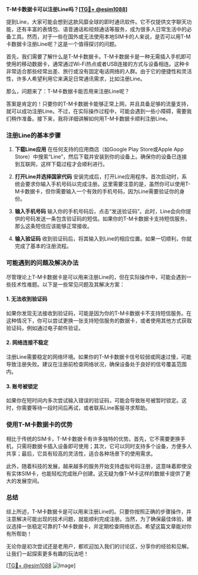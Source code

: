 **T-M卡数据卡可以注册Line吗？[[TG💪+ @esim1088](https://t.me/s/esim1088)]**

提到Line，大家可能会想到这款风靡全球的即时通讯软件。它不仅提供文字聊天功能，还有丰富的表情包、语音通话和视频通话等服务，成为很多人日常生活中的必备工具。然而，对于一些在国外或无法使用本地SIM卡的人来说，是否可以用T-M卡数据卡注册Line呢？这是一个值得探讨的问题。

首先，我们需要了解什么是T-M卡数据卡。T-M卡数据卡是一种无需插入手机即可使用的移动数据卡，通常通过Wi-Fi热点或者USB连接的方式与设备相连。这种卡非常适合那些经常出差、旅行或没有固定电话网络的人群。由于它的便捷性和灵活性，许多人希望利用它来满足日常通讯需求，比如注册Line。

那么，问题来了：T-M卡数据卡能否用来注册Line呢？

答案是肯定的！只要你的T-M卡数据卡能够正常上网，并且具备足够的流量支持，就可以成功注册Line。不过，在实际操作过程中，可能会遇到一些小障碍，需要我们稍作准备。接下来，我将详细讲解如何用T-M卡数据卡顺利注册Line。

### 注册Line的基本步骤

1. **下载Line应用**
   在任何支持的应用商店（如Google Play Store或Apple App Store）中搜索“Line”，然后下载并安装到你的设备上。确保你的设备已连接到互联网，这样下载过程才会顺利进行。

2. **打开Line并选择国家代码**
   安装完成后，打开Line应用程序。首次启动时，系统会要求你输入手机号码以完成注册。这里需要注意的是，虽然你可以使用T-M卡数据卡，但你需要输入一个有效的手机号码，因为Line需要验证你的身份。

3. **输入手机号码**
   输入你的手机号码后，点击“发送验证码”。此时，Line会向你提供的号码发送一条包含验证码的短信。如果你的T-M卡数据卡支持短信服务，那么这条短信应该能够正常接收。

4. **输入验证码**
   收到验证码后，将其输入到Line的相应位置。如果一切顺利，你就完成了基本的注册流程。

### 可能遇到的问题及解决办法

尽管理论上T-M卡数据卡是可以用来注册Line的，但在实际操作中，可能会遇到一些技术性难题。以下是一些常见问题及其解决方案：

#### 1. **无法收到验证码**
   如果你发现无法接收到验证码，可能是因为你的T-M卡数据卡不支持短信服务。在这种情况下，你可以尝试更换一张支持短信服务的数据卡，或者使用其他方式获取验证码，例如通过电子邮件验证。

#### 2. **网络连接不稳定**
   注册Line需要稳定的网络环境。如果你的T-M卡数据卡信号较弱或网速过慢，可能导致注册失败。建议在注册前检查网络状况，确保设备处于良好的信号覆盖范围内。

#### 3. **账号被锁定**
   如果你在短时间内多次尝试输入错误的验证码，可能会导致账号被暂时锁定。这时，你需要等待一段时间后再试，或者联系Line客服寻求帮助。

### 使用T-M卡数据卡的优势

相比于传统的SIM卡，T-M卡数据卡有许多独特的优势。首先，它不需要更换手机，只需将数据卡插入设备即可使用；其次，它可以同时支持多个设备，方便多人共享；最后，它具有较高的灵活性，适合各种场景下的使用需求。

此外，随着科技的发展，越来越多的服务开始支持虚拟号码注册，这意味着即使没有实体SIM卡，也能轻松完成账户创建。这无疑为像T-M卡这样的数据卡提供了更大的发展空间。

### 总结

综上所述，T-M卡数据卡是可以用来注册Line的。只要你按照正确的步骤操作，并注意解决可能出现的技术问题，就能顺利完成注册。当然，为了确保最佳体验，建议选择一张稳定可靠的T-M卡数据卡，并定期检查网络状态。希望这篇文章能对你有所帮助！

无论你是初次尝试还是老用户，都欢迎加入我们的讨论区，分享你的经验和见解。让我们一起探索更多有趣的玩法吧！

[[TG💪+ @esim1088](https://t.me/s/esim1088) ![Image](https://i.postimg.cc/4NQfJmqS/Snipaste-2025-05-13-00-14-12.png)]